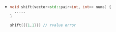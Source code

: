 - ```C++
  void shift(vector<std::pair<int, int>> nums) {
  	.....
  }
  
  shift({{1,1}}) // rvalue error
  ```